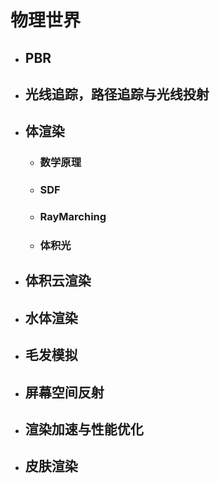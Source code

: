 # 物理世界
+ ## PBR
+ ## 光线追踪，路径追踪与光线投射
+ ## 体渲染
  + ### 数学原理
  + ### SDF
  + ### RayMarching
  + ### 体积光
+ ## 体积云渲染
+ ## 水体渲染
+ ## 毛发模拟
+ ## 屏幕空间反射
+ ## 渲染加速与性能优化
+ ## 皮肤渲染